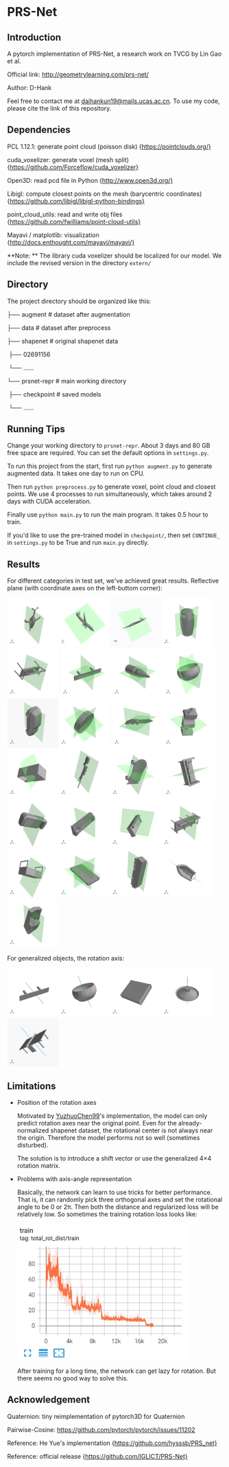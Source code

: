# PRS-Net

## Introduction
A pytorch implementation of PRS-Net, a research work on TVCG by Lin Gao et al.

Official link: http://geometrylearning.com/prs-net/

Author: D-Hank

Feel free to contact me at [daihankun19@mails.ucas.ac.cn](daihankun19@mails.ucas.ac.cn). To use my code, please cite the link of this repository.

## Dependencies

PCL 1.12.1: generate point cloud (poisson disk) {https://pointclouds.org/}

cuda_voxelizer: generate voxel (mesh split) {https://github.com/Forceflow/cuda_voxelizer}

Open3D: read pcd file in Python {http://www.open3d.org/}

Libigl: compute closest points on the mesh (barycentric coordinates) {https://github.com/libigl/libigl-python-bindings}

point_cloud_utils: read and write obj files {https://github.com/fwilliams/point-cloud-utils}

Mayavi / matplotlib: visualization {http://docs.enthought.com/mayavi/mayavi/}

**Note: ** The library cuda voxelizer should be localized for our model. We include the revised version in the directory `extern/`

## Directory

The project directory should be organized like this:

├── augment      # dataset after augmentation

├── data              # dataset after preprocess

├── shapenet     # original shapenet data

​			├── 02691156

​			└── ……

└── prsnet-repr # main working directory

​			├── checkpoint     # saved models

​			└── ……

## Running Tips

Change your working directory to `prsnet-repr`. About 3 days and 80 GB free space are required. You can set the default options in `settings.py`.

To run this project from the start, first run `python augment.py` to generate augmented data. It takes one day to run on CPU.

Then run `python preprocess.py` to generate voxel, point cloud and closest points. We use 4 processes to run simultaneously, which takes around 2 days with CUDA acceleration.

Finally use `python main.py` to run the main program. It takes 0.5 hour to train.

If you'd like to use the pre-trained model in `checkpoint/`, then set `CONTINUE_` in `settings.py` to be True and run `main.py` directly.

## Results

For different categories in test set, we've achieved great results.
Reflective plane (with coordinate axes on the left-buttom corner):

<img src="teaser/a02691156_829108f586f9d0ac7f5c403400264eea_0.gif" alt="a02691156_829108f586f9d0ac7f5c403400264eea_0" width=120px/><img src="teaser/a02691156_17874281e56ff0fbfca1faa43bb6bc17_0.gif" width=120px /><img src="teaser/a02691156_fb06b00775efdc8e21b85e5214b0d6a7_0.gif" width=120px/><img src="teaser/a02747177_8b071aca0c2cc07c81faebbdea6bd9be_0.gif" width=120px/><img src="teaser/a02828884_133d46d90aa8e1742b76566a81e7d67e_0.gif" width=120px/>
<img src="teaser/a02828884_cd052cd64a9f956428baa2ac864e8e40_0.gif" width=120px/><img src="teaser/a02876657_d3ed110edb3b8a4172639f272c5e060d_0.gif" width=120px/><img src="teaser/a02880940_a0ac0c76dbb4b7685430c0f7a585e679_0.gif" width=120px/><img src="teaser/a02958343_4aa7fc4a0c08be8c962283973ea6bbeb_0.gif" width=120px/><img src="teaser/a03046257_5437b68ddffc8f229e5629b793f22d35_0.gif" width=120px/>
<img src="teaser/a03624134_a683ed081504a35e4a9a3a0b87d50a92_0.gif" width=120px/><img src="teaser/a03691459_85bbc49aa67149c531baa3c8ee4148cd_0.gif" width=120px/><img src="teaser/a03691459_403649d8cf6b019d5c01f9a624be205a_0.gif" width=120px/><img src="teaser/a04090263_9397161352dec4498bfbe54b5d01550_0.gif" width=120px/><img src="teaser/a04225987_ac2b6924a60a7a87aa4f69d519551495_0.gif" width=120px/>
<img src="teaser/a04256520_3bde46b6d6fb84976193d9e76bb15876_0.gif" width=120px/><img src="teaser/a04256520_29bfdc7d14677c6b3d6d3c2fb78160fd_0.gif" width=120px/><img src="teaser/a04256520_79745b6df9447d3419abd93be2967664_0.gif" width=120px/><img src="teaser/a04256520_bdd7a0eb66e8884dad04591c8486ec0_0.gif" width=120px/><img src="teaser/a04256520_c983108db7fcfa3619fb4103277a6b93_0.gif" width=120px/>
<img src="teaser/a04379243_290df469e3338a67c3bd24f986301745_0.gif" width=120px/><img src="teaser/a04401088_927b3450c8976f3393078ad6013586e7_0.gif" width=120px/><img src="teaser/a04468005_e5d292b873af06b24c7ef8f59a6ea23a_0.gif" width=120px/><img src="teaser/a04530566_ac5dad64a080899bba2dc6b0ec935a93_0.gif" width=120px/><img src="teaser/a04530566_d271233ccca1e7ee23a3427fc25942e0_0.gif" width=120px/>

For generalized objects, the rotation axis:

<img src="teaser/a02828884_cd052cd64a9f956428baa2ac864e8e40_0_r.gif" width=120px/><img src="teaser/a02880940_a0ac0c76dbb4b7685430c0f7a585e679_0_r.gif" width=120px/><img src="teaser/a02933112_73c2405d760e35adf51f77a6d7299806_0_r.gif" width=120px/><img src="teaser/a03691459_23efeac8bd7132ffb96d0ef27244d1aa_0_r.gif" width=120px/><img src="teaser/a04379243_6af7f1e6035abb9570c2e04669f9304e_0_r.gif" width=120px/>

## Limitations

- Position of the rotation axes

  Motivated by [YuzhuoChen99](https://github.com/YizhuoChen99/PRS-Net)'s implementation, the model can only predict rotation axes near the original point. Even for the already-normalized shapenet dataset, the rotational center is not always near the origin. Therefore the model performs not so well (sometimes disturbed).

  The solution is to introduce a shift vector or use the generalized 4×4 rotation matrix.

- Problems with axis-angle representation

  Basically, the network can learn to use tricks for better performance. That is, it can randomly pick three orthogonal axes and set the rotational angle to be 0 or 2π. Then both the distance and regularized loss will be relatively low. So sometimes the training rotation loss looks like:

  <img src="teaser/rotloss.jpg" width=400px />

  After training for a long time, the network can get lazy for rotation. But there seems no good way to solve this.

## Acknowledgement

Quaternion: tiny reimplementation of pytorch3D for Quaternion

Pairwise-Cosine: https://github.com/pytorch/pytorch/issues/11202

Reference: He Yue's implementation {https://github.com/hysssb/PRS_net}

Reference: official release {https://github.com/IGLICT/PRS-Net}
